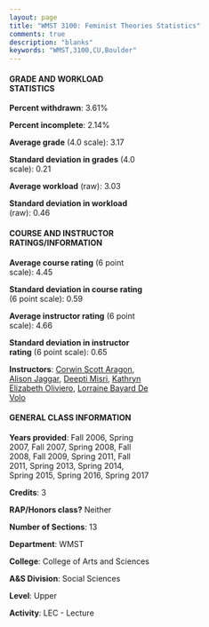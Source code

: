 ```yaml
---
layout: page
title: "WMST 3100: Feminist Theories Statistics"
comments: true
description: "blanks"
keywords: "WMST,3100,CU,Boulder"
---
```

<head>
<script src="https://ajax.googleapis.com/ajax/libs/jquery/2.1.3/jquery.min.js"></script>
<script src="https://dl.dropboxusercontent.com/s/pc42nxpaw1ea4o9/highcharts.js?dl=0"></script>
<!-- <script src="../assets/js/highcharts.js"></script> -->
<style type="text/css">@font-face {
	font-family: "Bebas Neue";
	src: url(https://www.filehosting.org/file/details/544349/BebasNeue Regular.otf) format("opentype");
	}
	h1.Bebas { 
		font-family: "Bebas Neue", Verdana, Tahoma;
	}
</style>
</head>
<body>
	<div id="container" style="float: right; width: 45%; height: 88%; margin-left: 2.5%; margin-right: 2.5%;"></div>
	<script language="JavaScript">
		$(document).ready(function() {
		var chart = {type: 'column'};
		var title = {text: 'Grade Distribution'};
		var xAxis = {categories: ['A','B','C','D','F'],crosshair: true};
		var yAxis = {min: 0,title: {text: 'Percentage'}};
		var tooltip = {headerFormat: '<center><b><span style="font-size:20px">{point.key}</span></b></center>',
		               pointFormat: '<td style="padding:0"><b>{point.y:.1f}%</b></td>',
		               footerFormat: '</table>',shared: true,useHTML: true};
		var plotOptions = {column: {pointPadding: 0.0,borderWidth: 0}};  
		var credits = {enabled: false};var series= [{name: 'Percent',data: [32.89,53.65,11.01,0.74,0.85,]}];
		var json = {};
		json.chart = chart;
		json.title = title;
		json.tooltip = tooltip;
		json.xAxis = xAxis;
		json.yAxis = yAxis;  
		json.series = series;
		json.plotOptions = plotOptions;  
		json.credits = credits;
		$('#container').highcharts(json);
	});
	</script>
</body>
			   
#### GRADE AND WORKLOAD STATISTICS

**Percent withdrawn**: 3.61%

**Percent incomplete**: 2.14%

**Average grade** (4.0 scale): 3.17

**Standard deviation in grades** (4.0 scale): 0.21

**Average workload** (raw): 3.03

**Standard deviation in workload** (raw): 0.46

#### COURSE AND INSTRUCTOR RATINGS/INFORMATION

**Average course rating** (6 point scale): 4.45

**Standard deviation in course rating** (6 point scale): 0.59

**Average instructor rating** (6 point scale): 4.66

**Standard deviation in instructor rating** (6 point scale): 0.65

**Instructors**: <a href='../../instructors/Corwin_Scott_Aragon'>Corwin Scott Aragon</a>, <a href='../../instructors/Alison_Jaggar'>Alison Jaggar</a>, <a href='../../instructors/Deepti_Misri'>Deepti Misri</a>, <a href='../../instructors/Kathryn_Elizabeth_Oliviero'>Kathryn Elizabeth Oliviero</a>, <a href='../../instructors/Lorraine_Bayard_De_Volo'>Lorraine Bayard De Volo</a>

#### GENERAL CLASS INFORMATION

**Years provided**: Fall 2006, Spring 2007, Fall 2007, Spring 2008, Fall 2008, Fall 2009, Spring 2011, Fall 2011, Spring 2013, Spring 2014, Spring 2015, Spring 2016, Spring 2017

**Credits**: 3

**RAP/Honors class?** Neither

**Number of Sections**: 13

**Department**: WMST

**College**: College of Arts and Sciences

**A&S Division**: Social Sciences

**Level**: Upper

**Activity**: LEC - Lecture
